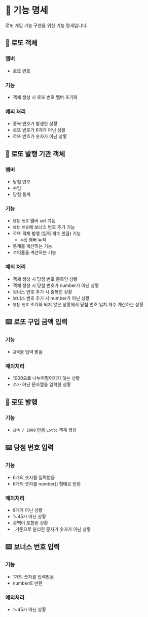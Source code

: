 # 📜 기능 명세

로또 게임 기능 구현을 위한 기능 명세입니다.

## 🧾 로또 객체

### 멤버

- 로또 번호

### 기능

- 객체 생성 시 로또 번호 멤버 초기화

### 예외 처리

- 중복 번호가 발생한 상황
- 로또 번호가 6개가 아닌 상황
- 로또 번호가 숫자가 아닌 상황

## 🏢 로또 발행 기관 객체

### 멤버

- 당첨 번호
- 수입
- 당첨 통계

### 기능

- `당첨 번호` 멤버 set 기능
- `당첨 번호`에 보너스 번호 추가 기능
- 로또 객체 발행 (입력 개수 만큼) 기능
  - `수입` 멤버 누적
- 통계를 계산하는 기능
- 수익률을 계산하는 기능

### 예외 처리

- 객체 생성 시 당첨 번호 중복인 상황
- 객체 생성 시 당첨 번호가 number가 아닌 상황
- 보너스 번호 추가 시 중복인 상황
- 보너스 번호 추가 시 number가 아닌 상황
- `당첨 번호` 초기화 되지 않은 상황에서 당첨 번호 일치 개수 계산하는 상황

## ⌨️ 로또 구입 금액 입력

### 기능

- `금액`을 입력 받음

### 예외처리

- 1000으로 나누어떨어지지 않는 상황
- 수가 아닌 문자열을 입력한 상황

## 🧾 로또 발행

### 기능

- `금액 / 1000` 만큼 `Lotto` 객체 생성

## ⌨️ 당첨 번호 입력

### 기능

- 6개의 숫자를 입력받음
- 6개의 숫자를 number[] 형태로 반환

### 예외처리

- 6개가 아닌 상황
- 1~45가 아닌 상황
- 공백이 포함된 상황
- `,`기준으로 분리한 문자가 숫자가 아닌 상황

## ⌨️ 보너스 번호 입력

### 기능

- 1개의 숫자를 입력받음
- number로 반환

### 예외처리

- 1~45가 아닌 상황
